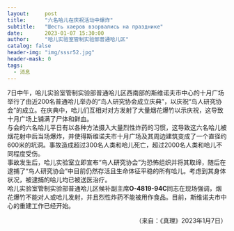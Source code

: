 ```yaml
---
layout:     post
title:      "六名哈儿在庆祝活动中爆炸"
subtitle:   "Шесть хаеров взорвались на празднике"
date:       2023-01-07 15:30:00
author:     "哈儿实验室管制实验部普通哈儿区"
catalog: false
header-img: "img/sssr52.jpg"
header-mask: 0
tags:
  - 消息
---
```


7日中午，哈儿实验室管制实验部普通哈儿区西南部的斯维诺夫市中心的十月广场举行了由近200名普通哈儿举办的“鸟人研究协会成立庆典”，以庆祝“鸟人研究协会”的成立。在庆典中，哈儿们互相对对方发射了大量烟花爆竹以示庆祝，这导致十月广场上铺满了尸体和鲜血。  
与会的六名哈儿平日有以各种方法摄入大量烈性炸药的习惯，这导致这六名哈儿被烟花射中后当场爆炸，并使得斯维诺夫市十月广场及其周边建筑变成了一个直径约600米的坑洞。事故造成超过300名人类和哈儿死亡，超过2000名人类和哈儿不同程度受伤。  
事故发生后，哈儿实验室立即宣布“鸟人研究协会”为恐怖组织并将其取缔，随后在逮捕了“鸟人研究协会”中目前仍然存活且生命体征平稳的所有哈儿。考虑到其身体状况，被逮捕的哈儿均已被送医治疗。  
哈儿实验室管制实验部普通哈儿区候补副主席**О-4819-94С**同志在现场强调，烟花爆竹不能对人或哈儿发射，并且烈性炸药不能被用作食品。目前，斯维诺夫市中心的重建工作已经开始。
<div style="text-align: right">（来自：《真理》2023年1月7日）</div>